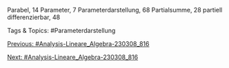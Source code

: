 Parabel, 14
Parameter, 7
Parameterdarstellung, 68
Partialsumme, 28
partiell differenzierbar, 48

   Tags & Topics:
   #Parameterdarstellung

[Previous: #Analysis-Lineare_Algebra-230308_816](Analysis-Lineare_Algebra-230308_816.md)

[Next: #Analysis-Lineare_Algebra-230308_816](Analysis-Lineare_Algebra-230308_816.md)
